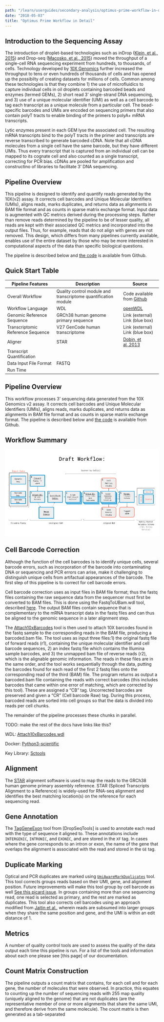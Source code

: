 ```yaml
---
path: "/learn/userguides/secondary-analysis/optimus-prime-workflow-in-detail"
date: "2018-05-03"
title: "Optimus Prime Workflow in Detail"
---
```


## Introduction to the Sequencing Assay

The introduction of droplet-based technologies such as inDrop ([Klein, et al., 2015](https://www.ncbi.nlm.nih.gov/pmc/articles/PMC4441768/)) and Drop-seq ([Macosko, et al., 2015](https://www.sciencedirect.com/science/article/pii/S0092867415005498)) moved the throughput of a single-cell RNA sequencing experiment from hundreds, to thousands, of cells. Technology developed by [10X Genomics](https://www.10xgenomics.com/) further increased the throughput to tens or even hundreds of thousands of cells and has opened up the possibilty of creating datasets for millions of cells. Common among these technologies is that they combine 1) the use of microfluidics to capture individual cells in oil droplets containing barcoded beads and enzymes (termed GEMs), 2) short read 3’ single-strand DNA sequencing, and 3) use of a unique molecular identifier (UMI) as well as a cell barcode to tag each transcript as a unique molecule from a particular cell. The bead-specific barcodes and UMIs are encoded on sequencing primers that also contain polyT tracts to enable binding of the primers to polyA+ mRNA transcripts.

Lytic enzymes present in each GEM lyse the associated cell. The resulting mRNA transcripts bind to the polyT tracts in the primer and transcripts are reverse transcribed to generate barcoded cDNA. Note that all cDNA molecules from a single cell have the same barcode, but they have different UMIs. Thus every transcript that is captured from an individual cell can be mapped to its cognate cell and also counted as a single transcript, correcting for PCR bias. cDNAs are pooled for amplification and constructino of libraries to facilitate 3’ DNA sequencing.

## Pipeline Overview 

This pipeline is designed to identify and quantify reads generated by the 10X(v2) assay. It corrects cell barcodes and Unique Molecular Identifiers (UMIs), aligns reads, marks duplicates, and returns data as alignments in BAM file format and as counts in sparse matrix exchange format. Input data is augmented with QC metrics derived during the processing steps. Rather than remove reads determined by the pipeline to be of lesser quality, all reads are kept with their associated QC metrics and incorporated into the output files. Thus, for example, reads that do not align with genes are not removed. This design, which differs from many pipelines currently available, enables use of the entire dataset by those who may be more interested in computational aspects of the data than specific biological questions. 

The pipeline is described below and [the code](https://github.com/HumanCellAtlas/skylab/blob/master/pipelines/optimus/Optimus.wdl) is available from Github.

## Quick Start Table

| Pipeline Features | Description | Source |
|-------------------|---------------------------------------------------------------|-----------------------|
| Overall Workflow  |Quality control module and transcriptome quantification module | Code available from [Github](https://github.com/HumanCellAtlas/skylab/blob/master/pipelines/optimus/Optimus.wdl) |
| Workflow Language |WDL          |[openWDL](https://github.com/openwdl/wdl)|
| Genomic Reference Sequence|GRCh38 human genome primary sequence|Link (external) Link (blue box)|
|Transcriptomic Reference Sequence |V27 GenCode human transcriptome |Link (external) Link (blue box)|
| Aligner           |STAR       |[Dobin, et al.,2013](https://www.ncbi.nlm.nih.gov/pmc/articles/PMC3530905/)|
| Transcript Quantification |        |                                              |                       |
|Data Input File Format | FASTQ      |                                              |                       |
|Run Time               |            |                                              |                       |

## Pipeline Overview

This workflow processes 3’ sequencing data generated from the 10X Genomics v2 assay. It corrects cell barcodes and Unique Molecular Identifiers (UMIs), aligns reads, marks duplicates, and returns data as alignments in BAM file format and as counts in sparse matrix exchange format. The pipeline is described below and [the code](https://github.com/HumanCellAtlas/skylab/blob/master/pipelines/optimus/Optimus.wdl) is available from Github.

## Workflow Summary
![Optimus Workflow](_images/optimus_workflow.png)

## Cell Barcode Correction

Although the function of the cell barcodes is to identify unique cells, several barcode errors, such as incorporation of the barcode into contaminating DNA or sequencing and PCR errors can arise, make it challenging to distinguish unique cells from artifactual appearances of the barcode. The first step of this pipeline is to correct for cell barcode errors.

Cell barcode correction uses as input files in BAM file format; thus the fastq files containing the raw sequence data from the sequencer must first be converted to BAM files. This is done using the FastqToUBam.wdl tool, described [here](https://software.broadinstitute.org/gatk/documentation/tooldocs/4.0.3.0/picard_sam_FastqToSam.php). The output BAM files contain sequence that is complementary to the mRNA transcript data in the fastq files and can thus be aligned to the genomic sequence in a later alignment step.

The [Attach10xBarcodes](https://github.com/HumanCellAtlas/sctools) tool is then used to attach 10X barcodes found in the fastq sample to the corresponding reads in the BAM file, producing a barcoded.bam file. The tool uses as input three files:1) the original fastq file of forward reads (r1), containing the unique molecular identifier and cell barcode sequences, 2) an index fastq file which contains the Illumina sample barcodes, and 3) the unmapped bam file of reverse reads (r2), which is the alignable genomic information. The reads in these files are in the same order, and the tool works sequentially through the data, putting the barcodes found for each read of the first 2 fastq files  onto the corresponding read of the third (BAM) file.  The program returns as output a barcoded.bam file containing the reads with correct barcodes (this includes barcodes that came within one error of matching, which are corrected by this tool). These are assigned a “CB” tag. Uncorrected barcodes are preserved and given a “CR” (Cell barcode Raw) tag. During this process, barcoded reads are sorted into cell groups so that the data is divided into reads per cell chunks.

The remainder of the pipeline processes these chunks in parallel.

TODO: make the rest of the docs have links like this?

WDL: [Attach10xBarcodes.wdl](https://github.com/HumanCellAtlas/skylab/blob/master/library/tasks/Attach10xBarcodes.wdl)

Docker: [Python3-scientific](https://github.com/HumanCellAtlas/skylab/blob/master/docker/python3-scientific/Dockerfile)

Key Library: [Sctools](https://github.com/HumanCellAtlas/sctools)

## Alignment

The [STAR](https://www.ncbi.nlm.nih.gov/pmc/articles/PMC3530905/) alignment software is used to map the reads to the GRCh38 human genome primary assembly reference. STAR (Spliced Transcripts Alignment to a Reference) is widely-used for RNA-seq alignment and identifies the best matching location(s) on the reference for each sequencing read.

## Gene Annotation

The [TagGeneExon]() tool from [DropSeqTools] is used to annotate each read with the type of sequence it aligned to. These annotations include `INTERGENIC`, `INTRONIC`, and `EXONIC`, and are stored in the `XF` tag. In cases where the gene corresponds to an intron or exon, the name of the gene that overlaps the alignment is associated with the read and stored in the `GE` tag.

## Duplicate Marking

Optical and PCR duplicates are marked using [`UmiAwareMarkDuplicates`]() tool. This tool corrects groups reads based on their UMI, gene, and alignment position. Future improvements will make this tool group by cell barcode as well [See this picard issue](). In groups containing more than one sequencing read, one read is selected as primary, and the rest are marked as duplicates. This tool also corrects cell barcodes using an approach modified from [Jaitin et al.](), wherein reads are subsumed into larger groups when they share the same position and gene, and the UMI is within an edit distance of 1.

## Metrics

A number of quality control tools are used to assess the quality of the data output each time this pipeline is run. For a list of the tools and information about each one please see [this page] of our documentation.

## Count Matrix Construction

The pipeline outputs a count matrix that contains, for each cell and for each gene, the number of molecules that were observed. In practice, this equates to counting up the number of sequencing reads with 255 map quality (uniquely aligned to the genome) that are not duplicates (are the representative member of one or more alignments that share the same UMI, and therefore derive from the same molecule). The count matrix is then generated as a tab-separated
